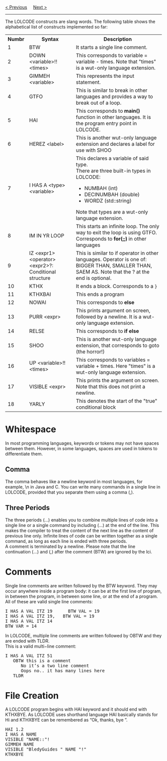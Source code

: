 <a href="Introduction.md">&lt; Previous</a>
&nbsp;&nbsp;&nbsp;
<a href="Variables.md">Next &gt;</a>
<hr>
The LOLCODE constructs are slang words. The following table shows the alphabetical list of constructs implemented so far:
<table class="ws-table-all notranslate">
  <tr>
    <th>Numbr</th>
    <th>Syntax</th>
    <th>Description</th>
  </tr>
  <tr>
    <td>1</td>
    <td>BTW</td>
    <td>It starts a single line comment.</td>
  </tr>
  <tr>
    <td>2</td>
    <td>DOWN &lt;variable&gt;!!&lt;times&gt;</td>
    <td>This corresponds to variable = variable - times. Note that "times" is a wut-only language extension.</td>
  </tr>
  <tr>
    <td>3</td>
    <td>GIMMEH &lt;variable&gt;</td>
    <td>This represents the input statement.</td>
  </tr>
  <tr>
    <td>4</td>
    <td>GTFO</td>
    <td>This is similar to break in other languages and provides a way to break out of a loop.</td>
  </tr>
  <tr>
    <td>5</td>
    <td>HAI</td>
    <td>This corresponds to <b>main()</b> function in other languages. It is the program entry point in LOLCODE.</td>
  </tr>
  <tr>
    <td>6</td>
    <td>HEREZ &lt;label&gt;</td>
    <td>This is another wut-only language extension and declares a label for use with SHOO</td>
  </tr>
  <tr>
    <td>7</td>
    <td>I HAS A &lt;type&gt; &lt;variable&gt;</td>
    <td>This declares a variable of said type.<br>There are three built-in types in LOLCODE:<ul><li>NUMBAH (int)</li><li>DECINUMBAH (double)</li><li>WORDZ (std::string)</li></ul>Note that types are a wut-only language extension.</td>
  </tr>
  <tr>
    <td>8</td>
    <td>IM IN YR LOOP</td>
    <td>This starts an infinite loop. The only way to exit the loop is using GTFO. Corresponds to <b>for(;;)</b> in other languages</td>
  </tr>
  <tr>
    <td>9</td>
    <td>IZ &lt;expr1&gt; &lt;operator&gt; &lt;expr2&gt;?: Conditional structure</td>
    <td>This is similar to if operator in other languages. Operator is one of: BIGGER THAN, SMALLER THAN, SAEM AS. Note that the ? at the end is optional.</td>
  </tr>
  <tr>
    <td>10</td>
    <td>KTHX</td>
    <td>It ends a block. Corresponds to a <code>}</code></td>
  </tr>
  <tr>
    <td>11</td>
    <td>KTHXBAI</td>
    <td>This ends a program</td>
  </tr>
  <tr>
    <td>12</td>
    <td>NOWAI</td>
    <td>This corresponds to <b>else</b></td>
  </tr>
  <tr>
    <td>13</td>
    <td>PURR &lt;expr&gt;</td>
    <td>This prints argument on screen, followed by a newline. It is a wut-only language extension.</td>
  </tr>
  <tr>
    <td>14</td>
    <td>RELSE</td>
    <td>This corresponds to <b>if else</b></td>
  </tr>
  <tr>
    <td>15</td>
    <td>SHOO</td>
    <td>This is another wut-only language extension, that corresponds to goto (the horror!)</td>
  </tr>
  <tr>
    <td>16</td>
    <td>UP &lt;variable&gt;!!&lt;times&gt;</td>
    <td>This corresponds to variables = variable + times. Here "times" is a wut-only language extension.</td>
  </tr>
  <tr>
    <td>17</td>
    <td>VISIBLE &lt;expr&gt;</td>
    <td>This prints the argument on screen. Note that this does not print a newline.</td>
  </tr>
  <tr>
    <td>18</td>
    <td>YARLY</td>
    <td>This denotes the start of the "true" conditional block</td>
  </tr>
</table>
<h1>Whitespace</h1>
In most programming languages, keywords or tokens may not have spaces between them. However, in some languages, spaces are used in tokens to differentiate them.
<h2>Comma</h2>
The comma behaves like a newline keyword in most languages, for example, \n in Java and C. You can write many commands in a single line in LOLCODE, provided that you separate them using a comma (,).
<h2>Three Periods</h2>
The three periods (…) enables you to combine multiple lines of code into a single line or a single command by including (...) at the end of the line. This makes the compiler to treat the content of the next line as the content of previous line only. Infinite lines of code can be written together as a single command, as long as each line is ended with three periods.
<br>
A comment is terminated by a newline. Please note that the line continuation (...) and (,) after the comment (BTW) are ignored by the lci.
<h1>Comments</h1>
Single line comments are written followed by the BTW keyword. They may occur anywhere inside a program body: it can be at the first line of program, in between the program, in between some line, or at the end of a program.
<br>
All of these are valid single line comments:
<pre>
I HAS A VAL ITZ 19      BTW VAL = 19
I HAS A VAL ITZ 19,   BTW VAL = 19
I HAS A VAL ITZ 14
BTW VAR = 14
</pre>
In LOLCODE, multiple line comments are written followed by OBTW and they are ended with TLDR.
<br>
This is a valid multi−line comment:
<pre>
I HAS A VAL ITZ 51
   OBTW this is a comment
      No it’s a two line comment
      Oops no.. it has many lines here
   TLDR
</pre>
<h1>File Creation</h1>
A LOLCODE program begins with HAI keyword and it should end with KTHXBYE. As LOLCODE uses shorthand language HAI basically stands for Hi and KTHXBYE can be remembered as “Ok, thanks, bye ”.
<pre>
HAI 1.2
I HAS A NAME
VISIBLE "NAME::"!
GIMMEH NAME
VISIBLE "BledyGuides " NAME "!"
KTHXBYE
</pre>
